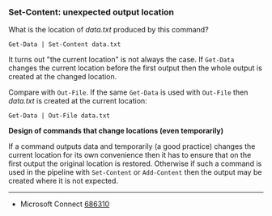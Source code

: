 
### Set-Content: unexpected output location

What is the location of *data.txt* produced by this command?

    Get-Data | Set-Content data.txt

It turns out "the current location" is not always the case. If `Get-Data`
changes the current location before the first output then the whole output is
created at the changed location.

Compare with `Out-File`. If the same `Get-Data` is used with `Out-File` then
*data.txt*  is created at the current location:

    Get-Data | Out-File data.txt

**Design of commands that change locations (even temporarily)**

If a command outputs data and temporarily (a good practice) changes the current
location for its own convenience then it has to ensure that on the first output
the original location is restored. Otherwise if such a command is used in the
pipeline with `Set-Content` or `Add-Content` then the output may be created
where it is not expected.

---

- Microsoft Connect [686310](https://connect.microsoft.com/PowerShell/Feedback/Details/686310)
